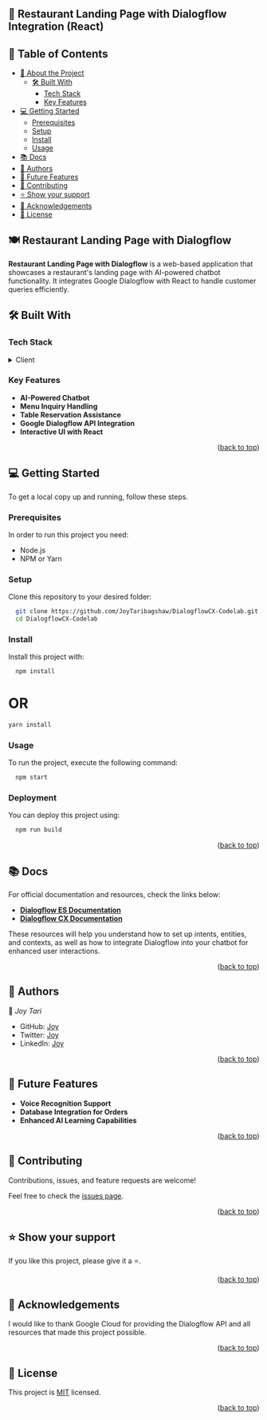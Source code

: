 #  <h2><b> 📖 Restaurant Landing Page with Dialogflow Integration (React)</b></h2>

## 📗 Table of Contents

- [📖 About the Project](#about-project)
  - [🛠 Built With](#built-with)
    - [Tech Stack](#tech-stack)
    - [Key Features](#key-features)
- [💻 Getting Started](#getting-started)
  - [Prerequisites](#prerequisites)
  - [Setup](#setup)
  - [Install](#install)
  - [Usage](#usage)
- [📚 Docs](#docs)
- [👥 Authors](#authors)
- [🔭 Future Features](#future-features)
- [🤝 Contributing](#contributing)
- [⭐️ Show your support](#support)
- [🙏 Acknowledgements](#acknowledgements)
- [📝 License](#license)

## 🍽️ Restaurant Landing Page with Dialogflow <a name="about-project"></a>

**Restaurant Landing Page with Dialogflow** is a web-based application that showcases a restaurant's landing page with AI-powered chatbot functionality. It integrates Google Dialogflow with React to handle customer queries efficiently.

## 🛠 Built With <a name="built-with"></a>

### Tech Stack <a name="tech-stack"></a>

<details>
  <summary>Client</summary>
  <ul>
    <li><a href="https://reactjs.org/">React.js</a></li>
    <li><a href="https://cloud.google.com/dialogflow">Google Dialogflow</a></li>
  </ul>
</details>

### Key Features <a name="key-features"></a>

- **AI-Powered Chatbot**
- **Menu Inquiry Handling**
- **Table Reservation Assistance**
- **Google Dialogflow API Integration**
- **Interactive UI with React**

<p align="right">(<a href="#readme-top">back to top</a>)</p>

## 💻 Getting Started <a name="getting-started"></a>

To get a local copy up and running, follow these steps.

### Prerequisites

In order to run this project you need:

- Node.js
- NPM or Yarn

### Setup

Clone this repository to your desired folder:

```sh
  git clone https://github.com/JoyTaribagshaw/DialogflowCX-Codelab.git
  cd DialogflowCX-Codelab
```

### Install

Install this project with:

```sh
  npm install
  ```
 # OR

  ```sh
  yarn install
```

### Usage

To run the project, execute the following command:

```sh
  npm start
```

### Deployment

You can deploy this project using:

```sh
  npm run build
```

<p align="right">(<a href="#readme-top">back to top</a>)</p>

## 📚 Docs <a name="docs"></a>

For official documentation and resources, check the links below:

- **[Dialogflow ES Documentation](https://cloud.google.com/dialogflow/es/docs)**
- **[Dialogflow CX Documentation](https://cloud.google.com/dialogflow/cx/docs)**

These resources will help you understand how to set up intents, entities, and contexts, as well as how to integrate Dialogflow into your chatbot for enhanced user interactions.

<p align="right">(<a href="#readme-top">back to top</a>)</p>

## 👥 Authors <a name="authors"></a>

👤 *Joy Tari*

- GitHub: [Joy](https://github.com/JoyTaribagshaw)
- Twitter: [Joy](https://twitter.com/JoyTariBagshaw)
- LinkedIn: [Joy](www.linkedin.com/in/joytaribagshaw)

<p align="right">(<a href="#readme-top">back to top</a>)</p>

## 🔭 Future Features <a name="future-features"></a>

- **Voice Recognition Support**
- **Database Integration for Orders**
- **Enhanced AI Learning Capabilities**

<p align="right">(<a href="#readme-top">back to top</a>)</p>

## 🤝 Contributing <a name="contributing"></a>

Contributions, issues, and feature requests are welcome!

Feel free to check the [issues page](https://github.com/JoyTaribagshaw/DialogflowCX-Codelab/issues).

<p align="right">(<a href="#readme-top">back to top</a>)</p>

## ⭐️ Show your support <a name="support"></a>

If you like this project, please give it a ⭐.

<p align="right">(<a href="#readme-top">back to top</a>)</p>

## 🙏 Acknowledgements <a name="acknowledgements"></a>

I would like to thank Google Cloud for providing the Dialogflow API and all resources that made this project possible.

<p align="right">(<a href="#readme-top">back to top</a>)</p>

## 📝 License <a name="license"></a>

This project is [MIT](./LICENSE) licensed.

<p align="right">(<a href="#readme-top">back to top</a>)</p>

